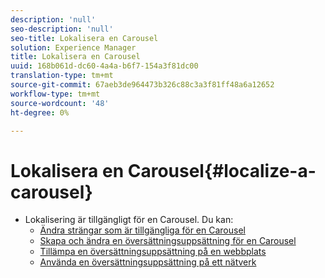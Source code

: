 ```yaml
---
description: 'null'
seo-description: 'null'
seo-title: Lokalisera en Carousel
solution: Experience Manager
title: Lokalisera en Carousel
uuid: 168b061d-dc60-4a4a-b6f7-154a3f81dc00
translation-type: tm+mt
source-git-commit: 67aeb3de964473b326c88c3a3f81ff48a6a12652
workflow-type: tm+mt
source-wordcount: '48'
ht-degree: 0%

---
```



# Lokalisera en Carousel{#localize-a-carousel}

* Lokalisering är tillgängligt för en Carousel. Du kan:
   * [Ändra strängar som är tillgängliga för en Carousel](/help/using/c-settings-other/c-translation-sets/c-localize-strings.md#section_l2z_hkn_xz)
   * [Skapa och ändra en översättningsuppsättning för en Carousel](/help/using/c-settings-other/c-translation-sets/t-create-modify-translation-sets.md)
   * [Tillämpa en översättningsuppsättning på en webbplats](/help/using/c-settings-other/c-translation-sets/t-apply-a-translation-set-to-a-site.md)
   * [Använda en översättningsuppsättning på ett nätverk](/help/using/c-settings-other/c-translation-sets/t-apply-a-translation-set-to-a-network.md)

